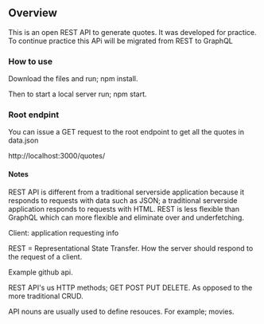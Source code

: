 ## Overview

This is an open REST API to generate quotes. It was developed for practice. To continue practice this APi will be migrated from REST to GraphQL 

### How to use

Download the files and run; npm install.

Then to start a local server run; npm start. 

### Root endpint

You can issue a GET request to the root endpoint to get all the quotes in data.json

http://localhost:3000/quotes/


#### Notes

REST API is different from a traditional serverside application because it responds to requests with data such as JSON; a traditional serverside application responds to requests with HTML. REST is less flexible than GraphQL which can more flexible and eliminate over and underfetching.  

Client: application requesting info

REST = Representational State Transfer. How the server should respond to the request of a client. 

Example github api. 

REST API's us HTTP methods; GET POST PUT DELETE. As opposed to the more traditional CRUD. 

API nouns are usually used to define resouces. For example; movies. 


